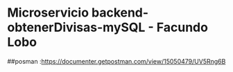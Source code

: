 # Microservicio backend-obtenerDivisas-mySQL - Facundo Lobo

##posman :https://documenter.getpostman.com/view/15050479/UV5Rng6B
